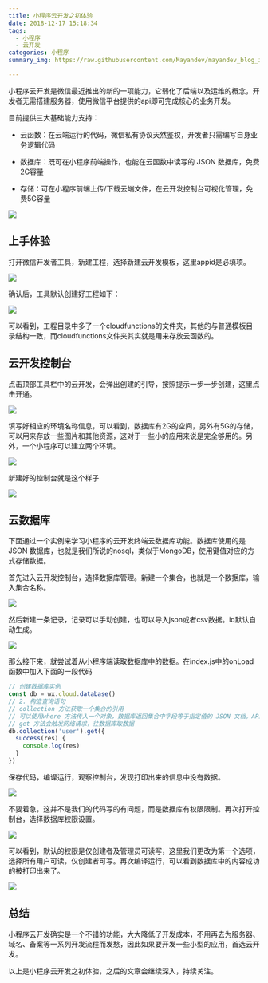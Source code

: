 ```yaml
---
title: 小程序云开发之初体验
date: 2018-12-17 15:18:34
tags:
  - 小程序
  - 云开发
categories: 小程序
summary_img: https://raw.githubusercontent.com/Mayandev/mayandev_blog_image/master/blog/mp-cloud-dev-0.jpeg

---
```



小程序云开发是微信最近推出的新的一项能力，它弱化了后端以及运维的概念，开发者无需搭建服务器，使用微信平台提供的api即可完成核心的业务开发。

目前提供三大基础能力支持：

- 云函数：在云端运行的代码，微信私有协议天然鉴权，开发者只需编写自身业务逻辑代码

- 数据库：既可在小程序前端操作，也能在云函数中读写的 JSON 数据库，免费2G容量

- 存储：可在小程序前端上传/下载云端文件，在云开发控制台可视化管理，免费5G容量

![](https://raw.githubusercontent.com/Mayandev/mayandev_blog_image/master/blog/mp-cloud-dev-1.jpeg)


## 上手体验

打开微信开发者工具，新建工程，选择新建云开发模板，这里appid是必填项。

![](https://raw.githubusercontent.com/Mayandev/mayandev_blog_image/master/blog/mp-cloud-dev-2.png)



确认后，工具默认创建好工程如下：

![](https://raw.githubusercontent.com/Mayandev/mayandev_blog_image/master/blog/mp-cloud-dev-3.jpeg)



可以看到，工程目录中多了一个cloudfunctions的文件夹，其他的与普通模板目录结构一致，而cloudfunctions文件夹其实就是用来存放云函数的。



## 云开发控制台

点击顶部工具栏中的云开发，会弹出创建的引导，按照提示一步一步创建，这里点击开通。

![](https://raw.githubusercontent.com/Mayandev/mayandev_blog_image/master/blog/mp-cloud-dev-4.jpeg)



填写好相应的环境名称信息，可以看到，数据库有2G的空间，另外有5G的存储，可以用来存放一些图片和其他资源，这对于一些小的应用来说是完全够用的。另外，一个小程序可以建立两个环境。

![](https://raw.githubusercontent.com/Mayandev/mayandev_blog_image/master/blog/mp-cloud-dev-5.jpeg)

新建好的控制台就是这个样子

![](https://raw.githubusercontent.com/Mayandev/mayandev_blog_image/master/blog/mp-cloud-dev-6.jpeg)

##  云数据库

下面通过一个实例来学习小程序的云开发终端云数据库功能。数据库使用的是JSON 数据库，也就是我们所说的nosql，类似于MongoDB，使用键值对应的方式存储数据。

首先进入云开发控制台，选择数据库管理。新建一个集合，也就是一个数据库，输入集合名称。

![](https://raw.githubusercontent.com/Mayandev/mayandev_blog_image/master/blog/mp-cloud-dev-7.png)

然后新建一条记录，记录可以手动创建，也可以导入json或者csv数据。id默认自动生成。

![](https://raw.githubusercontent.com/Mayandev/mayandev_blog_image/master/blog/mp-cloud-dev-8.jpeg)



那么接下来，就尝试着从小程序端读取数据库中的数据。在index.js中的onLoad函数中加入下面的一段代码

```js
// 创建数据库实例
const db = wx.cloud.database()
// 2. 构造查询语句
// collection 方法获取一个集合的引用
// 可以使用where 方法传入一个对象，数据库返回集合中字段等于指定值的 JSON 文档。API 也支持高级的查询条件（比如大于、小于、in 等）
// get 方法会触发网络请求，往数据库取数据
db.collection('user').get({
  success(res) {
    console.log(res)
  }
})
```

保存代码，编译运行，观察控制台，发现打印出来的信息中没有数据。

![](https://raw.githubusercontent.com/Mayandev/mayandev_blog_image/master/blog/mp-cloud-dev-9.png)

不要着急，这并不是我们的代码写的有问题，而是数据库有权限限制。再次打开控制台，选择数据库权限设置。

![](https://raw.githubusercontent.com/Mayandev/mayandev_blog_image/master/blog/mp-cloud-dev-10.jpeg)

可以看到，默认的权限是仅创建者及管理员可读写，这里我们更改为第一个选项，选择所有用户可读，仅创建者可写。再次编译运行，可以看到数据库中的内容成功的被打印出来了。

![](https://raw.githubusercontent.com/Mayandev/mayandev_blog_image/master/blog/mp-cloud-dev-11.png)

## 总结

小程序云开发确实是一个不错的功能，大大降低了开发成本，不用再去为服务器、域名、备案等一系列开发流程而发愁，因此如果要开发一些小型的应用，首选云开发。

以上是小程序云开发之初体验，之后的文章会继续深入，持续关注。

